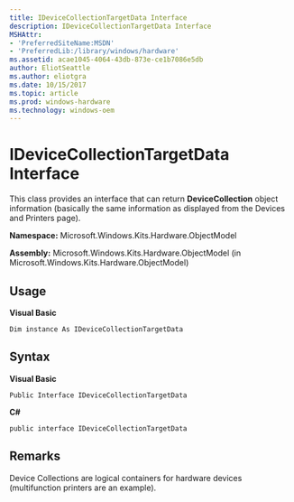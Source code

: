 ```yaml
---
title: IDeviceCollectionTargetData Interface
description: IDeviceCollectionTargetData Interface
MSHAttr:
- 'PreferredSiteName:MSDN'
- 'PreferredLib:/library/windows/hardware'
ms.assetid: acae1045-4064-43db-873e-ce1b7086e5db
author: EliotSeattle
ms.author: eliotgra
ms.date: 10/15/2017
ms.topic: article
ms.prod: windows-hardware
ms.technology: windows-oem
---
```


# IDeviceCollectionTargetData Interface


This class provides an interface that can return **DeviceCollection** object information (basically the same information as displayed from the Devices and Printers page).

**Namespace:** Microsoft.Windows.Kits.Hardware.ObjectModel

**Assembly:** Microsoft.Windows.Kits.Hardware.ObjectModel (in Microsoft.Windows.Kits.Hardware.ObjectModel)

## <span id="Usage"></span><span id="usage"></span><span id="USAGE"></span>Usage


**Visual Basic**

`Dim instance As IDeviceCollectionTargetData`

## <span id="Syntax"></span><span id="syntax"></span><span id="SYNTAX"></span>Syntax


**Visual Basic**

`Public Interface IDeviceCollectionTargetData`

**C#**

`public interface IDeviceCollectionTargetData`

## <span id="Remarks"></span><span id="remarks"></span><span id="REMARKS"></span>Remarks


Device Collections are logical containers for hardware devices (multifunction printers are an example).

 

 






